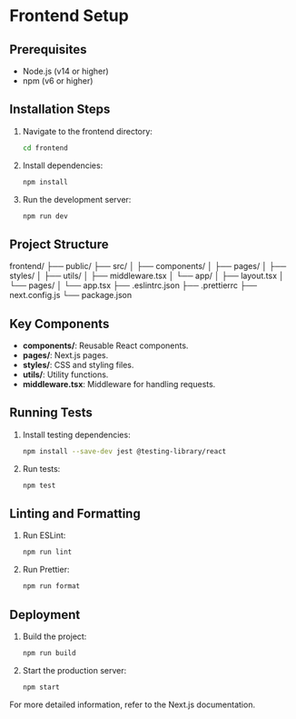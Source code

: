 # Frontend Setup

## Prerequisites
- Node.js (v14 or higher)
- npm (v6 or higher)

## Installation Steps

1. Navigate to the frontend directory:
   ```bash
   cd frontend
   ```

2. Install dependencies:
   ```bash
   npm install
   ```

3. Run the development server:
   ```bash
   npm run dev
   ```

## Project Structure
frontend/
├── public/
├── src/
│   ├── components/
│   ├── pages/
│   ├── styles/
│   ├── utils/
│   ├── middleware.tsx
│   └── app/
│       ├── layout.tsx
│       └── pages/
│           └── app.tsx
├── .eslintrc.json
├── .prettierrc
├── next.config.js
└── package.json

## Key Components

- **components/**: Reusable React components.
- **pages/**: Next.js pages.
- **styles/**: CSS and styling files.
- **utils/**: Utility functions.
- **middleware.tsx**: Middleware for handling requests.

## Running Tests

1. Install testing dependencies:
   ```bash
   npm install --save-dev jest @testing-library/react
   ```

2. Run tests:
   ```bash
   npm test
   ```

## Linting and Formatting

1. Run ESLint:
   ```bash
   npm run lint
   ```

2. Run Prettier:
   ```bash
   npm run format
   ```

## Deployment

1. Build the project:
   ```bash
   npm run build
   ```

2. Start the production server:
   ```bash
   npm start
   ```

For more detailed information, refer to the Next.js documentation.